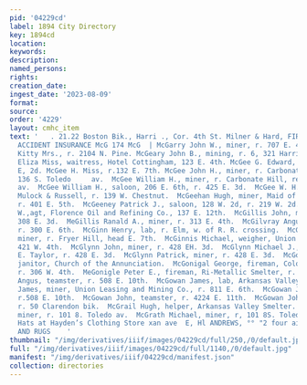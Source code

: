 ```yaml
---
pid: '04229cd'
label: 1894 City Directory
key: 1894cd
location: 
keywords: 
description: 
named_persons: 
rights: 
creation_date: 
ingest_date: '2023-08-09'
format: 
source: 
order: '4229'
layout: cmhc_item
text: '   . 21.22 Boston Bik., Harri ., Cor. 4th St. Milner & Hard, FIRE, LIFE AND
  ACCIDENT INSURANCE McG 174 McG  | McGarry John W., miner, r. 707 E. 4th. | McGarvin
  Kitty Mrs., r. 2104 N. Pine. McGeary John B., mining, r. 6, 321 Harrison av. McGee
  Eliza Miss, waitress, Hotel Cottingham, 123 E. 4th. McGee G. Edward, miner, r. 500
  E, 2d. McGee H. Miss, r.132 E. 7th. McGee John H., miner, r. Carbonate Hill, rear
  136 S. Toledo     av.  McGee William H., miner, r. Carbonate Hill, rear 136 8. Toledo
  av.  McGee William H., saloon, 206 E. 6th, r. 425 E. 3d.  McGee W. H., teamster,
  Mulock & Russell, r. 139 W. Chestnut.  McGeehan Hugh, miner, Maid of Erin Mine,
  r. 401 E. 5th.  McGeeney Patrick J., saloon, 128 W. 2d, r. 219 W. 2d.  McGill Otto
  W.,agt, Florence Oil and Refining Co., 137 E. 12th.  McGillis John, miner, bds.
  308 E. 3d.  MeGillis Ranald A., miner, r. 313 E. 4th.  McGilvray Angus, carpenter,
  r. 300 E. 6th.  McGinn Henry, lab, r. Elm, w. of R. R. crossing.  McGinnis Duncan,
  miner, r. Fryer Hill, head E. 7th.  McGinnis Michael, weigher, Union Smelter, r.
  421 W. 4th.  McGlynn John, miner, r. 428 EH. 3d.  McGlynn Michael J., painter, G.
  E. Taylor, r. 428 E. 3d.  McGlynn Patrick, miner, r. 428 E. 3d.  McGoldrick Patrick,
  janitor, Church of the Annunciation.  McGonigal George, fireman, Colo. Midland Ry,
  r. 306 W. 4th.  MeGonigle Peter E., fireman, Ri-Metallic Smelter, r. 414 N.  ine.  McGowan
  Angus, teamster, r. 508 E. 10th.  McGowan James, lab, Arkansas Valley Smelter.  McGowan
  James, miner, Union Leasing and Mining Co., r. 811 E. 6th.  McGowan John, teamster,
  r.508 E. 10th.  McGowan John, teamster, r. 4224 E. 11th.  McGowan John J., mining,
  r. 50 Clarendon bik.  McGrail Hugh, helper, Arkansas Valley Smelter.  McGrath James,
  miner, r. 101 8. Toledo av.  McGrath Michael, miner, r, 101 8S. Toledo av.  Knox
  Hats at Hayden’s Clothing Store xan ave  E, Hl ANDREWS, °° "2 four aime or” CARPETS
  AND RUGS    '
thumbnail: "/img/derivatives/iiif/images/04229cd/full/250,/0/default.jpg"
full: "/img/derivatives/iiif/images/04229cd/full/1140,/0/default.jpg"
manifest: "/img/derivatives/iiif/04229cd/manifest.json"
collection: directories
---
```

